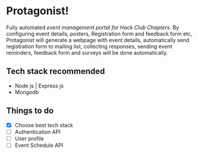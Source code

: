 # Protagonist!

Fully automated *event management portal for Hack Club Chapters*. By configuring event details, posters, Registration form and feedback form etc, Protagonist will generate a webpage with event details, automatically send registration form to mailing list, collecting responses, sending event reminders, feedback form and surveys will be done automatically. 

## Tech stack recommended 

 - Node js | Express js 
 - Mongodb 

## Things to do
- [x] Choose best tech stack 
- [ ] Authentication API
- [ ] User profile 
- [ ] Event Schedule API

